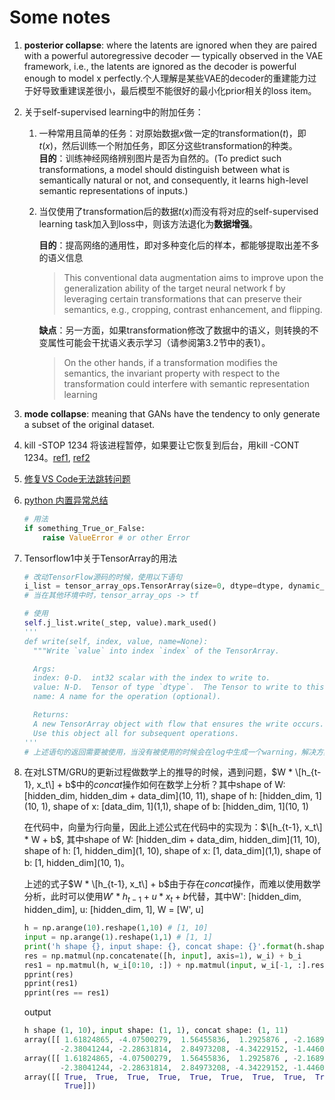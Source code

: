 <script type="text/x-mathjax-config">
  MathJax.Hub.Config({
    tex2jax: {
      inlineMath: [ ['$','$'], ["\\(","\\)"] ],
      processEscapes: true
    }
  });
</script>

<script src="https://cdn.mathjax.org/mathjax/latest/MathJax.js?config=TeX-AMS-MML_HTMLorMML" type="text/javascript"></script>

# Some notes

1. **posterior collapse**: where the latents are ignored when they are paired with a powerful autoregressive decoder — typically observed in the VAE framework, i.e., the latents are ignored as the decoder is powerful enough to model x perfectly.个人理解是某些VAE的decoder的重建能力过于好导致重建误差很小，最后模型不能很好的最小化prior相关的loss item。

2. 关于self-supervised learning中的附加任务：
    1. 一种常用且简单的任务：对原始数据$x$做一定的transformation($t$)，即$t(x)$，然后训练一个附加任务，即区分这些transformation的种类。    
        **目的**：训练神经网络辨别图片是否为自然的。(To predict such transformations, a model should distinguish between what is semantically natural or not, and consequently, it
        learns high-level semantic representations of inputs.)
    2. 当仅使用了transformation后的数据$t(x)$而没有将对应的self-supervised learning task加入到loss中，则该方法退化为**数据增强**。
        
        **目的**：提高网络的通用性，即对多种变化后的样本，都能够提取出差不多的语义信息
        
        > This conventional data augmentation aims to improve upon
        > the generalization ability of the target neural network f by
        > leveraging certain transformations that can preserve their semantics,
        > e.g., cropping, contrast enhancement, and flipping.
        
        **缺点**：另一方面，如果transformation修改了数据中的语义，则转换的不变属性可能会干扰语义表示学习（请参阅第3.2节中的表1）。
        
        > On the other hands, if a transformation modifies the semantics,
        > the invariant property with respect to the transformation
        > could interfere with semantic representation learning
3. **mode collapse**: meaning that GANs have the tendency to only generate a subset of the original dataset.

4. kill -STOP 1234 将该进程暂停，如果要让它恢复到后台，用kill -CONT 1234。[ref1](https://www.cnblogs.com/kexinxin/p/9939119.html), [ref2](https://www.jianshu.com/p/d4190447736e) 

5. [修复VS Code无法跳转问题](https://www.cnblogs.com/longjiang-uestc/p/11515571.html)

6. [python 内置异常总结](https://www.cnblogs.com/nmb-musen/p/10856023.html)
    ```python
    # 用法
    if something_True_or_False:
        raise ValueError # or other Error
    ```
  
7. Tensorflow1中关于TensorArray的用法
    ```python
    # 改动TensorFlow源码的时候，使用以下语句
    i_list = tensor_array_ops.TensorArray(size=0, dtype=dtype, dynamic_size=True, name='i_list', clear_after_read=True)
    # 当在其他环境中时，tensor_array_ops -> tf

    # 使用
    self.j_list.write(_step, value).mark_used()
    '''
    def write(self, index, value, name=None):
      """Write `value` into index `index` of the TensorArray.

      Args:
      index: 0-D.  int32 scalar with the index to write to.
      value: N-D.  Tensor of type `dtype`.  The Tensor to write to this index.
      name: A name for the operation (optional).

      Returns:
      A new TensorArray object with flow that ensures the write occurs.
      Use this object all for subsequent operations.
    '''
    # 上述语句的返回需要被使用，当没有被使用的时候会在log中生成一个warning，解决方案是在write()后使用方法：mark_used()
    ```

8. 在对LSTM/GRU的更新过程做数学上的推导的时候，遇到问题，$W * \[h_{t-1}, x_t\] + b$中的$concat$操作如何在数学上分析？其中shape of W: \[hidden_dim, hidden_dim + data_dim\](10, 11), shape of h: \[hidden_dim, 1\](10, 1), shape of x: \[data_dim, 1\](1,1), shape of b: \[hidden_dim, 1\](10, 1)

    在代码中，向量为行向量，因此上述公式在代码中的实现为：$\[h_{t-1}, x_t\] * W + b$, 其中shape of W: \[hidden_dim + data_dim, hidden_dim\](11, 10), shape of h: \[1, hidden_dim\](1, 10), shape of x: \[1, data_dim\](1,1), shape of b: \[1, hidden_dim\](10, 1)。
  
    上述的式子$W * \[h_{t-1}, x_t\] + b$由于存在$concat$操作，而难以使用数学分析，此时可以使用$W' * h_{t-1} + u * x_t + b$代替，其中W': \[hidden_dim, hidden_dim\], u: \[hidden_dim, 1\], W = \[W', u\]
    
    ```python
    h = np.arange(10).reshape(1,10) # [1, 10]
    input = np.arange(1).reshape(1,1) # [1, 1]
    print('h shape {}, input shape: {}, concat shape: {}'.format(h.shape, input.shape, np.concatenate([h, input], axis=1).shape))
    res = np.matmul(np.concatenate([h, input], axis=1), w_i) + b_i
    res1 = np.matmul(h, w_i[0:10, :]) + np.matmul(input, w_i[-1, :].reshape(1, 10)) + b_i
    pprint(res)
    pprint(res1)
    pprint(res == res1)
    ```
    output
    ```python
    h shape (1, 10), input shape: (1, 1), concat shape: (1, 11)
    array([[ 1.61824865, -4.07500279,  1.56455836,  1.2925876 , -2.16892738,
            -2.38041244, -2.28631814,  2.84973208, -4.34229152, -1.44608608]])
    array([[ 1.61824865, -4.07500279,  1.56455836,  1.2925876 , -2.16892738,
            -2.38041244, -2.28631814,  2.84973208, -4.34229152, -1.44608608]])
    array([[ True,  True,  True,  True,  True,  True,  True,  True,  True,
             True]])
    ```
